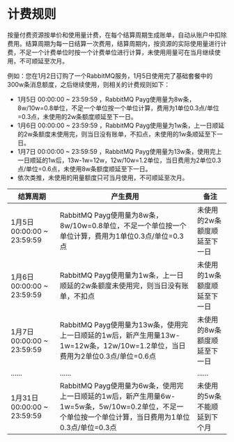 # 计费规则

​        按量付费资源按单价和使用量计费，在每个结算周期生成账单，自动从账户中扣除费用。结算周期为每一日结算一次费用，结算周期内，按资源的实际使用量进行计费，不足一个计费单位时按一个计费单位进行计算，未使用用量可在当月继续使用，不可顺延至次月。

例如：您在1月2日订购了一个RabbitMQ服务，1月5日使用完了基础套餐中的300w条消息额度，之后继续使用，则相关的计费规则如下：

* 1月5日 00:00:00 ~ 23:59:59 ，RabbitMQ Payg使用量为8w条，8w/10w=0.8单位，不足一个单位按一个单位计算，费用为1单位0.3点/单位=0.3点，未使用的2w条额度顺延至下一日。
* 1月6日 00:00:00 ~ 23:59:59 ，RabbitMQ Payg使用量为1w条，上一日顺延的2w条额度未使用完，则当日没有账单，不扣点，未使用的1w条顺延至下一日。
* 1月7日 00:00:00 ~ 23:59:59 ，RabbitMQ Payg使用量为13w条，使用完上一日顺延的1w后，13w-1w=12w，12w/10w=1.2单位，当日费用为2单位0.3点/单位=0.6点，未使用8w条额度顺延至下一日。
* 依次类推，未使用的用量额度只可当月使用，不可顺延至次月。

| 结算周期                    | 产生费用                                                     | 备注                         |
| --------------------------- | ------------------------------------------------------------ | ---------------------------- |
| 1月5日 00:00:00 ~ 23:59:59  | RabbitMQ Payg使用量为8w条，8w/10w=0.8单位，不足一个单位按一个单位计算，费用为1单位0.3点/单位=0.3点 | 未使用的2w条额度顺延至下一日 |
| 1月6日 00:00:00 ~ 23:59:59  | RabbitMQ Payg使用量为1w条，上一日顺延的2w条额度未使用完，则当日没有账单，不扣点 | 未使用的1w条额度顺延至下一日 |
| 1月7日 00:00:00 ~ 23:59:59  | RabbitMQ Payg使用量为13w条，使用完上一日顺延的1w后，新产生用量13w-1w=12w条，12w/10w=1.2单位，当日费用为2单位0.3点/单位=0.6点 | 未使用的8w条额度顺延至下一日 |
| ......                      | ......                                                       | ......                       |
| 1月31日 00:00:00 ~ 23:59:59 | RabbitMQ Payg使用量为6w条，使用完上一日顺延的1w后，新产生用量6w-1w=5w条，5w/10w=0.2单位，不足一个单位按一个单位计算，当日费用为1单位0.3点/单位=0.3点 | 未使用的5w条不能顺延到下个月 |

